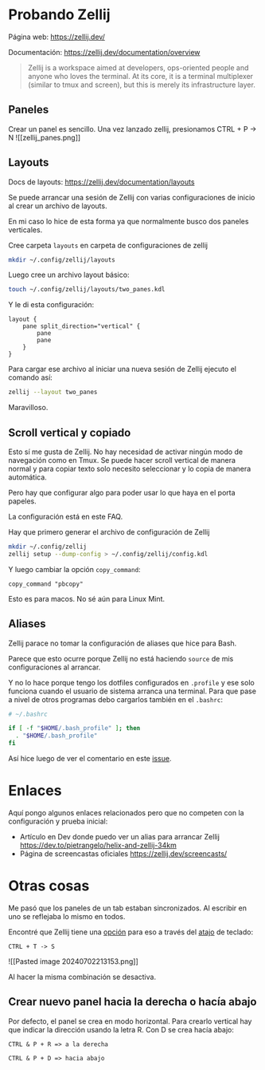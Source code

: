 # Probando Zellij

Página web: https://zellij.dev/

Documentación: https://zellij.dev/documentation/overview

> Zellij is a workspace aimed at developers, ops-oriented people and anyone who loves the terminal. At its core, it is a terminal multiplexer (similar to tmux and screen), but this is merely its infrastructure layer.

## Paneles

Crear un panel es sencillo. Una vez lanzado zellij, presionamos CTRL + P -> N
![[zellij_panes.png]]

## Layouts

Docs de layouts: https://zellij.dev/documentation/layouts

Se puede arrancar una sesión de Zellij con varias configuraciones de inicio al crear un archivo de layouts.

En mi caso lo hice de esta forma ya que normalmente busco dos paneles verticales.

Cree carpeta `layouts` en carpeta de configuraciones de zellij
```bash
mkdir ~/.config/zellij/layouts
```

Luego cree un archivo layout básico:
```bash
touch ~/.config/zellij/layouts/two_panes.kdl
```

Y le di esta configuración:
```
layout {
    pane split_direction="vertical" {
        pane
        pane
    }
}
```

Para cargar ese archivo al iniciar una nueva sesión de Zellij ejecuto el comando así:
```bash
zellij --layout two_panes
```

Maravilloso.

## Scroll vertical y copiado

Esto sí me gusta de Zellij. No hay necesidad de activar ningún modo de navegación como en Tmux. Se puede hacer scroll vertical de manera normal y para copiar texto solo necesito seleccionar y lo copia de manera automática.

Pero hay que configurar algo para poder usar lo que haya en el porta papeles.

La configuración está en este FAQ.

Hay que primero generar el archivo de configuración de Zellij
```bash
mkdir ~/.config/zellij
zellij setup --dump-config > ~/.config/zellij/config.kdl
```

Y luego cambiar la opción `copy_command`:
```
copy_command "pbcopy"
```

Esto es para macos. No sé aún para Linux Mint.

## Aliases

Zellij parace no tomar la configuración de aliases que hice para Bash.

Parece que esto ocurre porque Zellij no está haciendo `source` de mis configuraciones al arrancar.

Y no lo hace porque tengo los dotfiles configurados en `.profile` y ese solo funciona cuando el usuario de sistema arranca una terminal. Para que pase a nivel de otros programas debo cargarlos también en el `.bashrc`:

```bash
# ~/.bashrc

if [ -f "$HOME/.bash_profile" ]; then
  . "$HOME/.bash_profile"
fi
```

Así hice luego de ver el comentario en este [issue](https://github.com/zellij-org/zellij/issues/2050).

# Enlaces

Aquí pongo algunos enlaces relacionados pero que no competen con la configuración y prueba inicial:

- Artículo en Dev donde puedo ver un alias para arrancar Zellij https://dev.to/pietrangelo/helix-and-zellij-34km
- Página de screencastas oficiales https://zellij.dev/screencasts/

# Otras cosas

Me pasó que los paneles de un tab estaban sincronizados. Al escribir en uno se reflejaba lo mismo en todos.

Encontré que Zellij tiene una [opción](https://github.com/zellij-org/zellij/discussions/1271) para eso a través del [atajo](https://github.com/zellij-org/zellij/blob/main/zellij-utils/assets/config/default.kdl#L56) de teclado:
```
CTRL + T -> S
```

![[Pasted image 20240702213153.png]]

Al hacer la misma combinación se desactiva.

## Crear nuevo panel hacia la derecha o hacía abajo

Por defecto, el panel se crea en modo horizontal. Para crearlo vertical hay que indicar la dirección usando la letra R. Con D se crea hacía abajo:

```
CTRL & P + R => a la derecha

CTRL & P + D => hacia abajo
```